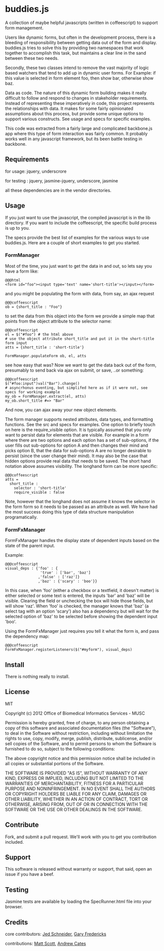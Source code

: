 # buddies.js #

A collection of maybe helpful javascripts (written in coffeescript) to support form management.

Users like dynamic forms, but often in the development process, there is a bleeding of responsibility between getting data out of the form and display. buddies.js tries to solve this by providing two namespaces that work together to accomplish this task, but maintains a clear line in the sand between these two needs. 

Secondly, these two classes intend to remove the vast majority of logic based watchers that tend to add up in dynamic user forms. For Example: if this value is selected in form element foo, then show bar, otherwise show baz. 

Data as code. The nature of this dynamic form building makes it really difficult to follow and respond to changes in stakeholder requirements. Instead of representing these imperatively in code, this project represents the relationships with data. It makes for some fairly opinionated assumptions about this process, but provide some unique options to support various constructs. See usage and specs for specific examples.

This code was extracted from a fairly large and complicated backbone.js app where this type of form interaction was fairly common. It probably works well in any javascript framework, but its been battle testing in backbone.

## Requirements ##

for usage: jquery, underscrore

for testing : jquery, jasmine-jquery, underscore, jasmine

all these dependencies are in the vendor directories.

## Usage ##

If you just want to use the javascript, the compiled javascript is in the lib directory. If you want to include the coffeescript, the specific build process is up to you.

The specs provide the best list of examples for the various ways to use buddies.js. Here are a couple of short examples to get you started.

### FormManager ###

Most of the time, you just want to get the data in and out, so lets say you have a form like:

    @@@html
    <form id="foo"><input type='text' name='short-title'></input></form>

and you might be populating the form with data, from say, an ajax request

    @@@coffeescript
    ob = {short_title : "Foo"}

to set the data from this object into the form we provide a simple map that points from the object attribute to the selector name:

    @@@coffeescript
    el = $("#foo") # the html above
    # use the object attribute short_title and put it in the short-title form input
    atts = {short_title : 'short-title'}

    FormManager.populateForm ob, el, atts

see how easy that was? Now we want to get the data back out of the form, presumably to send back via ajax on submit, or save, ..or something:

    @@@coffeescript
    $("#foo:input")val("Bar").change()
    # asyncrhonus eventing, but simplifed here as if it were not, see specs for working example
    my_ob = FormManager.extract(el, atts)
    my_ob.short_title #=> "Bar"

And now, you can ajax away your new object elements.

The form manager supports nested attributes, data types, and formatting functions. See the src and specs for examples. One option to briefly touch on here is the require_visible option. It is typically assumed that you only want to persist data for elements that are visible. For example in a form where there are two options and each option has a set of sub-options, if the user fills out sub-options for option A and then changes their mind and picks option B, that the data for sub-options A are no longer desirable to persist (since the user change their mind). It may also be the case that hidden options provide real data that needs to be saved. The short hand notation above assumes visibility. The longhand form can be more specific:

    @@@coffeescript
    atts =
      short_title :
        selector : 'short-title'
        require_visible : false

Note, however that the longhand does not assume it knows the selector in the form form so it needs to be passed as an attribute as well. We have had the most success doing this type of data structure manipulation programatically.

### FormFxManager ###

FormFxManager handles the display state of dependent inputs based on the state of the parent input.

Example:

    @@@coffeescript
    visual_deps : {'foo' : {
                    'true' : ['bar', 'baz']
                   ,'false' : ['raz']}
                   ,'baz' : {'scary' : 'boo'}}

In this case, when 'foo' (either a checkbox or a textfield, it doesn't matter) is either selected or some text is entered, the inputs 'bar' and 'baz' will be visible. Clearing the field or unchecking the box will hide those fields, but will show 'raz'. When 'foo' is checked, the manager knows that 'baz' (a select tag with an option 'scary') also has a dependency but will wait for the selected option of 'baz' to be selected before showing the dependent input 'boo'.

Using the FormFxManager just requires you tell it what the form is, and pass the dependency map:

    @@@coffeescript
    FormFxManager.registerListeners($("#myform"), visual_deps)

## Install ##

There is nothing really to install.

## License ##

MIT

Copyright (c) 2012 Office of Biomedical Informatics Services - MUSC

Permission is hereby granted, free of charge, to any person obtaining a copy of this software and associated documentation files (the "Software"), to deal in the Software without restriction, including without limitation the rights to use, copy, modify, merge, publish, distribute, sublicense, and/or sell copies of the Software, and to permit persons to whom the Software is furnished to do so, subject to the following conditions:

The above copyright notice and this permission notice shall be included in all copies or substantial portions of the Software.

THE SOFTWARE IS PROVIDED "AS IS", WITHOUT WARRANTY OF ANY KIND, EXPRESS OR IMPLIED, INCLUDING BUT NOT LIMITED TO THE WARRANTIES OF MERCHANTABILITY, FITNESS FOR A PARTICULAR PURPOSE AND NONINFRINGEMENT. IN NO EVENT SHALL THE AUTHORS OR COPYRIGHT HOLDERS BE LIABLE FOR ANY CLAIM, DAMAGES OR OTHER LIABILITY, WHETHER IN AN ACTION OF CONTRACT, TORT OR OTHERWISE, ARISING FROM, OUT OF OR IN CONNECTION WITH THE SOFTWARE OR THE USE OR OTHER DEALINGS IN THE SOFTWARE.

## Contribute ##

Fork, and submit a pull request. We'll work with you to get you contribution included.

## Support ##

This software is released without warranty or support, that said, open an issue if you have a beef.

## Testing ##

Jasmine tests are available by loading the SpecRunner.html file into your browser.

## Credits ##

core contributors: [Jed Schneider](http://github.com/jedschneider), [Gary Fredericks](http://github.com/fredericksgary)

contributions: [Matt Scott]("http://github.com/mdms-scott"), [Andrew Cates]("https://github.com/amcates")